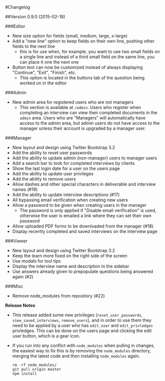 #Changelog

##Version 0.9.0 (2015-02-18)

###Editor

- New size option for fields (small, medium, large, x-large)
- Add a "new line" option to keep fields on their own line, pushing other fields to the next line
  - this is for use when, for example, you want to use two small fields on a single line and instead of a third small field on the same line, you can place it one the next one
- Button text can now be customized instead of always displaying "Continue", "Exit", "Finish", etc.
  - This option is located in the buttons tab of the question being worked on in the editor

###Admin

 - New admin area for registered users who are not managers
   - This section is available at `/admin`. Users who register when completing an interview can view their completed documents in the `admin` area. Users who are "Managers" will automatically have access to the admin area, but admin users do not have access to the manager unless their account is upgraded by a manager user. 

###Manager

- New layout and design using Twitter Bootstrap 3.2
- Add the ability to reset user passwords
- Add the ability to update admin (non-manager) users to manager users
- Add a search bar to look for completed interviews by clients
- Show the last login date for a user on the users page
- Add the ability to update user privileges
- Add the ability to remove users
- Allow dashes and other special characters in deliverable and interview names (#19)
- Add the ability to update interview descriptions (#17)
- All bypassing email verification when creating new users
- Allow a password to be given when creating users in the manager
  - The password is only applied if "Disable email verification" is used, otherwise the user is emailed a link where they can set their own password
- Allow uploaded PDF forms to be downloaded from the manager (#18)
- Display recently completed and saved interviews on the interview page

###Viewer

- New layout and design using Twitter Bootstrap 3.2
- Keep the learn more fixed on the right side of the screen
- Use modals for tool tips
- Display the interview name and description in the sidebar
- Use answers already given to prepopulate questions being answered again (#2)

###Misc

- Remove node_modules from repository (#22)

**Release Notes**

- This release added some new privileges (`reset_user_passwords`, `view_saved_interviews`, `remove_users`), and in order to use them they need to be applied by a user who has `edit_user` and `edit_privledges` privledges. This can be done on the users page and clicking the edit user button, which is a gear icon.
- If you run into any conflict with `node_modules` when pulling in changes, the easiest way to fix this is by removing the `node_modules` directory, merging the latest code and then installing `node_modules` again.

  ```
  rm -rf node_modules/
  git pull origin master
  npm install
  ```
